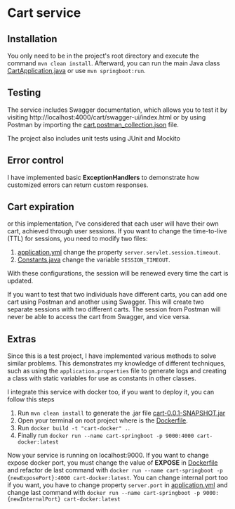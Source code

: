 # Cart service

## Installation

You only need to be in the project's root directory and execute the command `mvn clean install`. Afterward, you can run the main Java class [CartApplication.java](src%2Fmain%2Fjava%2Fcom%2Fgonzalo%2Fcart%2FCartApplication.java) or use `mvn springboot:run`.

## Testing

The service includes Swagger documentation, which allows you to test it by visiting http://localhost:4000/cart/swagger-ui/index.html or by using Postman by importing the [cart.postman_collection.json](DOC%2Fcart.postman_collection.json) file.

The project also includes unit tests using JUnit and Mockito

## Error control

I have implemented basic **ExceptionHandlers** to demonstrate how customized errors can return custom responses.

## Cart expiration

or this implementation, I've considered that each user will have their own cart, achieved through user sessions. If you want to change the time-to-live (TTL) for sessions, you need to modify two files:
1. [application.yml](src%2Fmain%2Fresources%2Fapplication.yml) change the property `server.servlet.session.timeout`.
2. [Constants.java](src%2Fmain%2Fjava%2Fcom%2Fgonzalo%2Fcart%2Fmodel%2FConstants.java) change the variable `SESSION_TIMEOUT`.

With these configurations, the session will be renewed every time the cart is updated.

If you want to test that two individuals have different carts, you can add one cart using Postman and another using Swagger. This will create two separate sessions with two different carts. The session from Postman will never be able to access the cart from Swagger, and vice versa.

## Extras

Since this is a test project, I have implemented various methods to solve similar problems. This demonstrates my knowledge of different techniques, such as using the `application.properties` file to generate logs and creating a class with static variables for use as constants in other classes.

I integrate this service with docker too, if you want to deploy it, you can follow this steps
1. Run `mvn clean install` to generate the .jar file [cart-0.0.1-SNAPSHOT.jar](target%2Fcart-0.0.1-SNAPSHOT.jar)
2. Open your terminal on root project where is the [Dockerfile](Dockerfile).
3. Run `docker build -t "cart-docker" .`.
4. Finally run `docker run --name cart-springboot -p 9000:4000 cart-docker:latest`

Now your service is running on localhost:9000. If you want to change expose docker port, you must change the value of **EXPOSE** in [Dockerfile](Dockerfile) and refactor de last command with `docker run --name cart-springboot -p {newExposePort}:4000 cart-docker:latest`.
You can change internal port too if you want, you have to change property `server.port` in [application.yml](src%2Fmain%2Fresources%2Fapplication.yml) and change last command with `docker run --name cart-springboot -p 9000:{newInternalPort} cart-docker:latest`